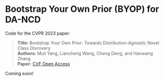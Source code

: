 # Bootstrap Your Own Prior (BYOP) for DA-NCD
Code for the CVPR 2023 paper:

> **Title:** Bootstrap Your Own Prior: Towards Distribution-Agnostic Novel Class Discovery<br>
> **Authors:** Muli Yang, Liancheng Wang, Cheng Deng, and Hanwang Zhang<br>
> **Paper:** [CVF Open Access](https://openaccess.thecvf.com/content/CVPR2023/html/Yang_Bootstrap_Your_Own_Prior_Towards_Distribution-Agnostic_Novel_Class_Discovery_CVPR_2023_paper.html)

Coming soon!
